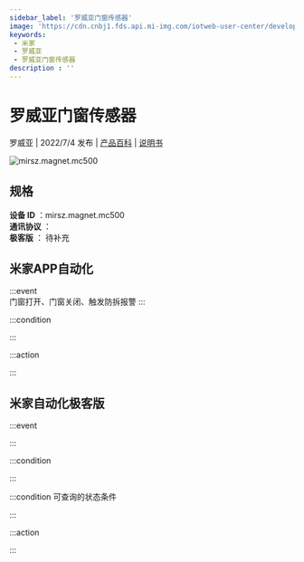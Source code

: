 ```yaml
---
sidebar_label: '罗威亚门窗传感器'
image: 'https://cdn.cnbj1.fds.api.mi-img.com/iotweb-user-center/developer_16790680297635v1ud6Jc.png?GalaxyAccessKeyId=AKVGLQWBOVIRQ3XLEW&Expires=9223372036854775807&Signature=PpM7IFKdUl8Eqw+Far6rkza0f1Q='
keywords: 
 - 米家
 - 罗威亚
 - 罗威亚门窗传感器
description : ''
---
```

# 罗威亚门窗传感器

罗威亚 | 2022/7/4 发布 | [产品百科](https://home.mi.com/webapp/content/baike/product/index.html?model=mirsz.magnet.mc500/) | [说明书](https://home.mi.com/views/introduction.html?model=mirsz.magnet.mc500&region=cn)

![mirsz.magnet.mc500](https://cdn.cnbj1.fds.api.mi-img.com/iotweb-user-center/developer_16790680297635v1ud6Jc.png?GalaxyAccessKeyId=AKVGLQWBOVIRQ3XLEW&Expires=9223372036854775807&Signature=PpM7IFKdUl8Eqw+Far6rkza0f1Q=)

## 规格  
> 
**设备 ID** ：mirsz.magnet.mc500  
**通讯协议** ：  
**极客版**  ： 待补充 


## 米家APP自动化  

:::event  
门窗打开、门窗关闭、触发防拆报警
:::

:::condition  

:::

:::action   

:::

## 米家自动化极客版  

:::event  

:::

:::condition  

:::

:::condition 可查询的状态条件  

:::

:::action  

:::

        
